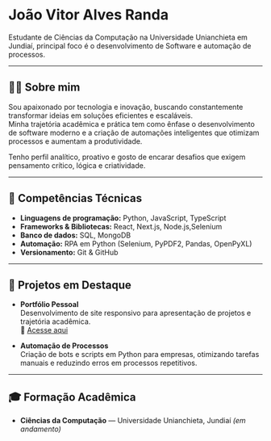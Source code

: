 # João Vitor Alves Randa  

Estudante de Ciências da Computação na Universidade Unianchieta em Jundiaí, principal foco é o desenvolvimento de Software e automação de processos.  

---

## 👨‍💻 Sobre mim  

Sou apaixonado por tecnologia e inovação, buscando constantemente transformar ideias em soluções eficientes e escaláveis.  
Minha trajetória acadêmica e prática tem como ênfase o desenvolvimento de software moderno e a criação de automações inteligentes que otimizam processos e aumentam a produtividade.  

Tenho perfil analítico, proativo e gosto de encarar desafios que exigem pensamento crítico, lógica e criatividade.  

---

## 🚀 Competências Técnicas  

- **Linguagens de programação:** Python, JavaScript, TypeScript  
- **Frameworks & Bibliotecas:** React, Next.js, Node.js,Selenium  
- **Banco de dados:** SQL, MongoDB  
- **Automação:** RPA em Python (Selenium, PyPDF2, Pandas, OpenPyXL)  
- **Versionamento:** Git & GitHub  


---

## 📌 Projetos em Destaque  

- **Portfólio Pessoal**  
  Desenvolvimento de site responsivo para apresentação de projetos e trajetória acadêmica.  
  🔗 [Acesse aqui](https://joao-vitor-randa.vercel.app/)  

- **Automação de Processos**  
  Criação de bots e scripts em Python para empresas, otimizando tarefas manuais e reduzindo erros em processos repetitivos.  



---

## 🎓 Formação Acadêmica  

- **Ciências da Computação** — Universidade Unianchieta, Jundiaí _(em andamento)_  
